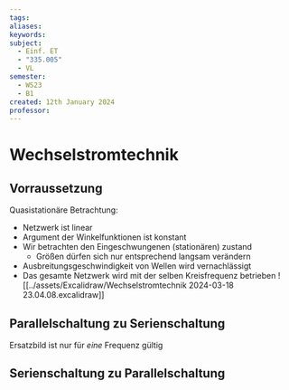 ```yaml
---
tags: 
aliases: 
keywords: 
subject:
  - Einf. ET
  - "335.005"
  - VL
semester:
  - WS23
  - B1
created: 12th January 2024
professor:
---
```

 

# Wechselstromtechnik

## Vorraussetzung

Quasistationäre Betrachtung:
- Netzwerk ist linear
- Argument der Winkelfunktionen ist konstant
- Wir betrachten den Eingeschwungenen (stationären) zustand
  - Größen dürfen sich nur entsprechend langsam verändern
- Ausbreitungsgeschwindigkeit von Wellen wird vernachlässigt
- Das gesamte Netzwerk wird mit der selben Kreisfrequenz betrieben
![[../assets/Excalidraw/Wechselstromtechnik 2024-03-18 23.04.08.excalidraw]]

## Parallelschaltung zu Serienschaltung

Ersatzbild ist nur für *eine* Frequenz gültig

## Serienschaltung zu Parallelschaltung